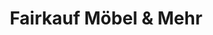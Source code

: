 ---
title: "Fairkauf Möbel & Mehr"
url: /haltern-am-see/fairkauf-moebel-und-mehr/
shop: Gebrauchtwaren
---